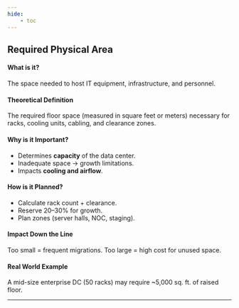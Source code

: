 ```yaml
---
hide:
    - toc
---
```

## Required Physical Area

#### What is it?
The space needed to host IT equipment, infrastructure, and personnel.

#### Theoretical Definition
The required floor space (measured in square feet or meters) necessary for racks, cooling units, cabling, and clearance zones.

#### Why is it Important?
- Determines **capacity** of the data center.  
- Inadequate space → growth limitations.  
- Impacts **cooling and airflow**.  

#### How is it Planned?
- Calculate rack count + clearance.  
- Reserve 20–30% for growth.  
- Plan zones (server halls, NOC, staging).  

#### Impact Down the Line
Too small = frequent migrations. Too large = high cost for unused space.

#### Real World Example
A mid-size enterprise DC (50 racks) may require ~5,000 sq. ft. of raised floor.

---
